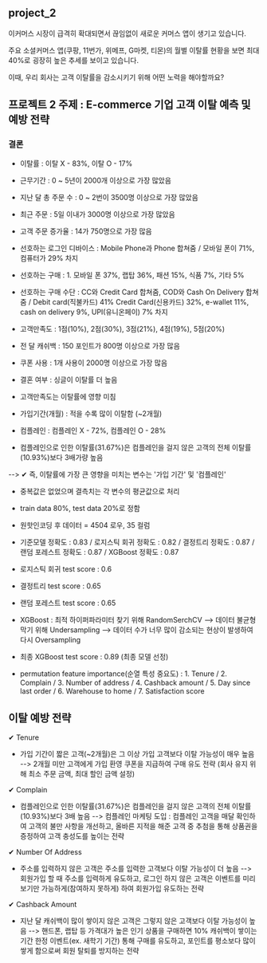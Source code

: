 
## project_2


이커머스 시장이 급격히 확대되면서 끊임없이 새로운 커머스 앱이 생기고 있습니다.

주요 소셜커머스 앱(쿠팡, 11번가, 위메프, G마켓, 티몬)의 월별 이탈률 현황을 보면 최대 40%로 굉장히 높은 추세를 보이고 있습니다.

이때, 우리 회사는 고객 이탈률을 감소시키기 위해 어떤 노력을 해야할까요?



## 프로젝트 2 주제 : E-commerce 기업 고객 이탈 예측 및 예방 전략



### 결론

- 이탈률 : 이탈 X - 83%, 이탈 O - 17%

- 근무기간 : 0 ~ 5년이 2000개 이상으로 가장 많았음

- 지난 달 총 주문 수 : 0 ~ 2번이 3500명 이상으로 가장 많았음

- 최근 주문 : 5일 이내가 3000명 이상으로 가장 많았음

- 고객 주문 증가율 : 14가 750명으로 가장 많음

- 선호하는 로그인 디바이스 : Mobile Phone과 Phone 합쳐줌 / 모바일 폰이 71%, 컴퓨터가 29% 차지

- 선호하는 구매 : 1. 모바일 폰 37%, 랩탑 36%, 패션 15%, 식품 7%, 기타 5%

- 선호하는 구매 수단 : CC와 Credit Card 합쳐줌, COD와 Cash On Delivery 합쳐줌 / Debit card(직불카드) 41% Credit Card(신용카드) 32%, e-wallet 11%, cash on delivery 9%, UPI(유니온페이) 7% 차지

- 고객만족도 : 1점(10%), 2점(30%), 3점(21%), 4점(19%), 5점(20%)

- 전 달 캐쉬백 : 150 포인트가 800명 이상으로 가장 많음

- 쿠폰 사용 : 1개 사용이 2000명 이상으로 가장 많음

- 결혼 여부 : 싱글이 이탈률 더 높음

- 고객만족도는 이탈률에 영향 미침

- 가입기간(개월) : 적을 수록 많이 이탈함 (~2개월)

- 컴플레인 : 컴플레인 X - 72%, 컴플레인 O - 28%

- 컴플레인으로 인한 이탈률(31.67%)은 컴플레인을 걸지 않은 고객의 전체 이탈률(10.93%)보다 3배가량 높음

--> ✔ 즉, 이탈률에 가장 큰 영향을 미치는 변수는 '가입 기간' 및 '컴플레인'


- 중복값은 없었으며 결측치는 각 변수의 평균값으로 처리

- train data 80%, test data 20%로 정함

- 원핫인코딩 후 데이터 = 4504 로우, 35 컬럼

- 기준모델 정확도 : 0.83 / 로지스틱 회귀 정확도 : 0.82 / 결정트리 정확도 : 0.87 / 랜덤 포레스트 정확도 : 0.87 / XGBoost 정확도 : 0.87

- 로지스틱 회귀 test score : 0.6

- 결정트리 test score : 0.65

- 랜덤 포레스트 test score : 0.65

- XGBoost : 최적 하이퍼파라미터 찾기 위해 RandomSerchCV --> 데이터 불균형 막기 위해 Undersampling --> 데이터 수가 너무 많이 감소되는 현상이 발생하여 다시 Oversampling

- 최종 XGBoost test score : 0.89 (최종 모델 선정)

- permutation feature importance(순열 특성 중요도) : 1. Tenure / 2. Complain / 3. Number of address / 4. Cashback amount / 5. Day since last order / 6. Warehouse to home / 7. Satisfaction score



## 이탈 예방 전략

✔ Tenure  
- 가입 기간이 짧은 고객(~2개월)은 그 이상 가입 고객보다 이탈 가능성이 매우 높음
--> 2개월 미만 고객에게 가입 환영 쿠폰을 지급하여 구매 유도 전략 (회사 유지 위해 최소 주문 금액, 최대 할인 금액 설정)

✔ Complain  
- 컴플레인으로 인한 이탈률(31.67%)은 컴플레인을 걸지 않은 고객의 전체 이탈률(10.93%)보다 3배 높음
--> 컴플레인 마케팅 도입 : 컴플레인 고객을 매달 확인하여 고객의 불만 사항을 개선하고, 올바른 지적을 해준 고객 중 추첨을 통해 상품권을 증정하여 고객 충성도를 높이는 전략

✔ Number Of Address
- 주소를 입력하지 않은 고객은 주소를 입력한 고객보다 이탈 가능성이 더 높음
--> 회원가입 할 때 주소를 입력하게 유도하고, 로그인 하지 않은 고객은 이벤트를 미리보기만 가능하게(참여하지 못하게) 하여 회원가입 유도하는 전략

✔ Cashback Amount  
- 지난 달 캐쉬백이 많이 쌓이지 않은 고객은 그렇지 않은 고객보다 이탈 가능성이 높음
--> 핸드폰, 랩탑 등 가격대가 높은 인기 상품을 구매하면 10% 캐쉬백이 쌓이는 기간 한정 이벤트(ex. 새학기 기간) 통해 구매를 유도하고, 포인트를 평소보다 많이 쌓게 함으로써 회원 탈퇴를 방지하는 전략

